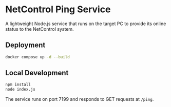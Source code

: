 # NetControl Ping Service

A lightweight Node.js service that runs on the target PC to provide its online status to the NetControl system.

## Deployment
```sh
docker compose up -d --build
```

## Local Development
```sh
npm install
node index.js
```

The service runs on port 7199 and responds to GET requests at `/ping`.
